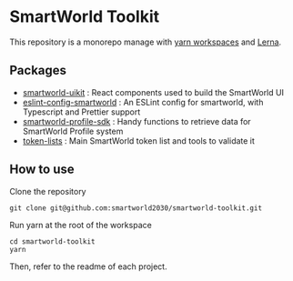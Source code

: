 # SmartWorld Toolkit

This repository is a monorepo manage with [yarn workspaces](https://classic.yarnpkg.com/en/docs/workspaces/) and [Lerna](https://lerna.js.org/).

## Packages

- [smartworld-uikit](https://github.com/smartworld2030/smartworld-toolkit/tree/main/packages/smartworld-uikit) : React components used to build the SmartWorld UI
- [eslint-config-smartworld](https://github.com/smartworld2030/smartworld-toolkit/tree/main/packages/eslint-config-smartworld) : An ESLint config for smartworld, with Typescript and Prettier support
- [smartworld-profile-sdk](https://github.com/smartworld2030/smartworld-toolkit/tree/main/packages/smartworld-profile-sdk) : Handy functions to retrieve data for SmartWorld Profile system
- [token-lists](https://github.com/smartworld2030/smartworld-toolkit/tree/main/packages/token-lists) : Main SmartWorld token list and tools to validate it

## How to use

Clone the repository

```
git clone git@github.com:smartworld2030/smartworld-toolkit.git
```

Run yarn at the root of the workspace

```
cd smartworld-toolkit
yarn
```

Then, refer to the readme of each project.
